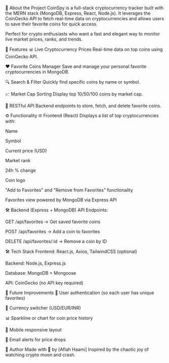 📖 About the Project
CoinSpy is a full-stack cryptocurrency tracker built with the MERN stack (MongoDB, Express, React, Node.js). It leverages the CoinGecko API to fetch real-time data on cryptocurrencies and allows users to save their favorite coins for quick access.

Perfect for crypto enthusiasts who want a fast and elegant way to monitor live market prices, ranks, and trends.

🚀 Features
📊 Live Cryptocurrency Prices
Real-time data on top coins using CoinGecko API.

❤️ Favorite Coins Manager
Save and manage your personal favorite cryptocurrencies in MongoDB.

🔍 Search & Filter
Quickly find specific coins by name or symbol.

📈 Market Cap Sorting
Display top 10/50/100 coins by market cap.

🧾 RESTful API
Backend endpoints to store, fetch, and delete favorite coins.

⚙️ Functionality
🌐 Frontend (React)
Displays a list of top cryptocurrencies with:

Name

Symbol

Current price (USD)

Market rank

24h % change

Coin logo

"Add to Favorites" and "Remove from Favorites" functionality

Favorites view powered by MongoDB via Express API

🛠 Backend (Express + MongoDB)
API Endpoints:

GET /api/favorites → Get saved favorite coins

POST /api/favorites → Add a coin to favorites

DELETE /api/favorites/:id → Remove a coin by ID

🛠 Tech Stack
Frontend: React.js, Axios, TailwindCSS (optional)

Backend: Node.js, Express.js

Database: MongoDB + Mongoose

API: CoinGecko (no API key required)

🧪 Future Improvements
🔐 User authentication (so each user has unique favorites)

🧭 Currency switcher (USD/EUR/INR)

📊 Sparkline or chart for coin price history

📱 Mobile responsive layout

📨 Email alerts for price drops

🧙 Author
Made with 💚 by [Aflah Haami]
Inspired by the chaotic joy of watching crypto moon and crash.


